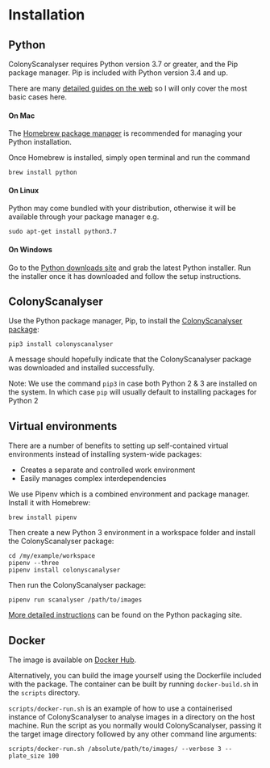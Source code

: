 # Installation
## Python
ColonyScanalyser requires Python version 3.7 or greater, and the Pip package manager. Pip is included with Python version 3.4 and up.

There are many [detailed guides on the web](https://docs.python-guide.org/starting/installation/) so I will only cover the most basic cases here.
#### On Mac
The [Homebrew package manager](https://brew.sh/) is recommended for managing your Python installation.

Once Homebrew is installed, simply open terminal and run the command
```
brew install python
```
#### On Linux
Python may come bundled with your distribution, otherwise it will be available through your package manager e.g.
```
sudo apt-get install python3.7
```
#### On Windows
Go to the [Python downloads site](https://www.python.org/downloads/windows/) and grab the latest Python installer. Run the installer once it has downloaded and follow the setup instructions.

## ColonyScanalyser
Use the Python package manager, Pip, to install the [ColonyScanalyser package](https://pypi.org/project/colonyscanalyser/):
```
pip3 install colonyscanalyser
```
A message should hopefully indicate that the ColonyScanalyser package was downloaded and installed successfully.

Note: We use the command `pip3` in case both Python 2 & 3 are installed on the system. In which case `pip` will usually default to installing packages for Python 2

## Virtual environments
There are a number of benefits to setting up self-contained virtual environments instead of installing system-wide packages:

- Creates a separate and controlled work environment
- Easily manages complex interdependencies

We use Pipenv which is a combined environment and package manager. Install it with Homebrew:
```
brew install pipenv
```
Then create a new Python 3 environment in a workspace folder and install the ColonyScanalyser package:
```
cd /my/example/workspace
pipenv --three
pipenv install colonyscanalyser
```
Then run the ColonyScanalyser package:
```
pipenv run scanalyser /path/to/images
```

[More detailed instructions](https://packaging.python.org/tutorials/managing-dependencies/) can be found on the Python packaging site.

## Docker
The image is available on [Docker Hub](https://hub.docker.com/r/erikwhite/colonyscanalyser).

Alternatively, you can build the image yourself using the Dockerfile included with the package. The container can be built by running `docker-build.sh` in the `scripts` directory.

`scripts/docker-run.sh` is an example of how to use a containerised instance of ColonyScanalyser to analyse images in a directory on the host machine. Run the script as you normally would ColonyScanalyser, passing it the target image directory followed by any other command line arguments:
```
scripts/docker-run.sh /absolute/path/to/images/ --verbose 3 --plate_size 100
```